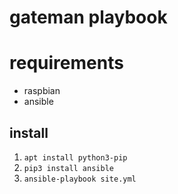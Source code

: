 gateman playbook
===

# requirements

- raspbian
- ansible


## install 

1. `apt install python3-pip`
2. `pip3 install ansible`
3. `ansible-playbook site.yml`
